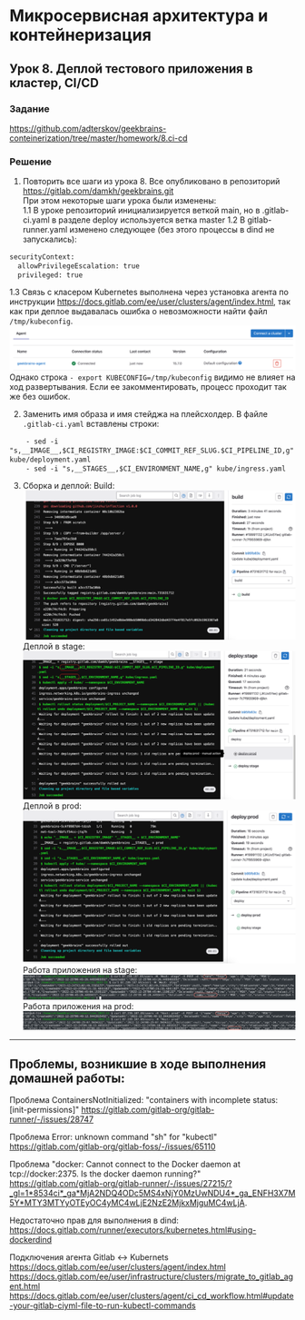 # Микросервисная архитектура и контейнеризация
## Урок 8. Деплой тестового приложения в кластер, CI/CD
### Задание
https://github.com/adterskov/geekbrains-conteinerization/tree/master/homework/8.ci-cd
### Решение
1. Повторить все шаги из урока 8. Все опубликовано в репозиторий https://gitlab.com/damkh/geekbrains.git  
При этом некоторые шаги урока были изменены:  
1.1 В уроке репозиторий инициализируется веткой main, но в .gitlab-ci.yaml в разделе deploy используется ветка master
1.2 В gitlab-runner.yaml изменено следующее (без этого процессы в dind не запускались):
```
securityContext:
  allowPrivilegeEscalation: true
  privileged: true
```
1.3 Связь с класером Kubernetes выполнена через установка агента по инструкции https://docs.gitlab.com/ee/user/clusters/agent/index.html, так как при деплое выдавалась ошибка о невозможности найти файл `/tmp/kubeconfig`.
![image](./img1.png)
Однако строка `- export KUBECONFIG=/tmp/kubeconfig` видимо не влияет на ход развертывания. Если ее закомментировать, процесс проходит так же без ошибок.

2. Заменить имя образа и имя стейджа на плейсхолдер. В файле `.gitlab-ci.yaml` вставлены строки:
```
    - sed -i "s,__IMAGE__,$CI_REGISTRY_IMAGE:$CI_COMMIT_REF_SLUG.$CI_PIPELINE_ID,g" kube/deployment.yaml
    - sed -i "s,__STAGES__,$CI_ENVIRONMENT_NAME,g" kube/ingress.yaml
```

3. Сборка и деплой:
Build:
![image](./img2.png)
Деплой в stage:
![image](./img3.png)
Деплой в prod:
![image](./img4.png)
Работа приложения на stage:
![image](./img5.png)
Работа приложения на prod:
![image](./img6.png)

---
## Проблемы, возникшие в ходе выполнения домашней работы:
Проблема ContainersNotInitialized: "containers with incomplete status: [init-permissions]"
https://gitlab.com/gitlab-org/gitlab-runner/-/issues/28747

Проблема Error: unknown command "sh" for "kubectl"
https://gitlab.com/gitlab-org/gitlab-foss/-/issues/65110

Проблема "docker: Cannot connect to the Docker daemon at tcp://docker:2375. Is the docker daemon running?"
https://gitlab.com/gitlab-org/gitlab-runner/-/issues/27215/?_gl=1*8534ci*_ga*MjA2NDQ4ODc5MS4xNjY0MzUwNDU4*_ga_ENFH3X7M5Y*MTY3MTYyOTEyOC4yMC4wLjE2NzE2MjkxMjguMC4wLjA.

Недостаточно прав для выполнения в dind:
https://docs.gitlab.com/runner/executors/kubernetes.html#using-dockerdind

Подключения агента Gitlab <-> Kubernets
https://docs.gitlab.com/ee/user/clusters/agent/index.html
https://docs.gitlab.com/ee/user/infrastructure/clusters/migrate_to_gitlab_agent.html
https://docs.gitlab.com/ee/user/clusters/agent/ci_cd_workflow.html#update-your-gitlab-ciyml-file-to-run-kubectl-commands
